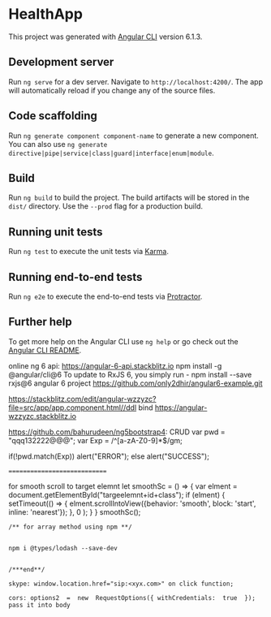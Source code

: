 # HealthApp

This project was generated with [Angular CLI](https://github.com/angular/angular-cli) version 6.1.3.

## Development server

Run `ng serve` for a dev server. Navigate to `http://localhost:4200/`. The app will automatically reload if you change any of the source files.

## Code scaffolding

Run `ng generate component component-name` to generate a new component. You can also use `ng generate directive|pipe|service|class|guard|interface|enum|module`.

## Build

Run `ng build` to build the project. The build artifacts will be stored in the `dist/` directory. Use the `--prod` flag for a production build.

## Running unit tests

Run `ng test` to execute the unit tests via [Karma](https://karma-runner.github.io).

## Running end-to-end tests

Run `ng e2e` to execute the end-to-end tests via [Protractor](http://www.protractortest.org/).

## Further help

To get more help on the Angular CLI use `ng help` or go check out the [Angular CLI README](https://github.com/angular/angular-cli/blob/master/README.md).


online ng 6 api:
https://angular-6-api.stackblitz.io
npm install -g @angular/cli@6
To update to RxJS 6, you simply run -
npm install --save rxjs@6
angular 6 project
https://github.com/only2dhir/angular6-example.git

https://stackblitz.com/edit/angular-wzzyzc?file=src/app/app.component.html//ddl bind
https://angular-wzzyzc.stackblitz.io

https://github.com/bahurudeen/ng5bootstrap4: CRUD
var pwd = "qqq132222@@@";
var Exp = /^[a-zA-Z0-9]*$/gm;

if(!pwd.match(Exp))
    alert("ERROR");
else
    alert("SUCCESS");
    
    ===========================
for smooth scroll to target elemnt
let smoothSc = () => {
      var elment = document.getElementById("targeelemnt+id+class");
      if (elment) {
        setTimeout(() => {
          elment.scrollIntoView({behavior: 'smooth', block: 'start', inline: 'nearest'});
        }, 0 );
    }
    }
    smoothSc();
    
    /** for array method using npm **/
    
    
    npm i @types/lodash --save-dev
    
    
    /***end**/
    
    skype: window.location.href="sip:<xyx.com>" on click function;
    
    cors: options2  =  new  RequestOptions({ withCredentials:  true  }); pass it into body
